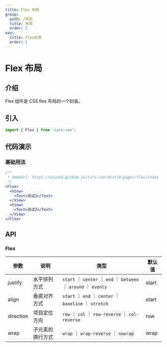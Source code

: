 ```yaml
---
title: Flex 布局
group:
  path: /布局
  title: 布局
  order: 2
nav:
  title: Flex布局
  order: 1
---
```


# Flex 布局

## 介绍

Flex 组件是 CSS flex 布局的一个封装。

## 引入

```jsx | pure
import { Flex } from 'taro-van';
```

## 代码演示

### 基础用法

```jsx | iframe
/**
 * demoUrl: https://wjun94.github.io/taro-van/dist/#/pages/flex/index
 */
<Flex>
  <View>
    <Text>测试1</Text>
  </View>
  <View>
    <Text>测试2</Text>
  </View>
</Flex>
```

## API

### Flex

| 参数      | 说明             | 类型                                                               | 默认值 |
| --------- | ---------------- | ------------------------------------------------------------------ | ------ |
| justify   | 水平排列方式     | `start` ｜ `center` ｜ `end` ｜ `between` ｜ `around` ｜ `evenly ` | start  |
| align     | 垂直对齐方式     | `start` ｜ `end` ｜ `center` ｜ `baseline` ｜ `stretch`            | start  |
| direction | 项目定位方向     | `row` ｜ `col` ｜ `row-reverse` ｜ `col-reverse`                   | row    |
| wrap      | 子元素的换行方式 | `wrap` ｜ `wrap-reverse` ｜ `nowrap`                               | wrap   |
